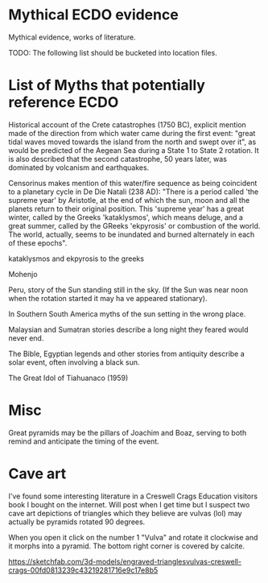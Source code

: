 # Mythical ECDO evidence

Mythical evidence, works of literature.

TODO: The following list should be bucketed into location files.

# List of Myths that potentially reference ECDO

Historical account of the Crete catastrophes (1750 BC), explicit mention made of the direction from which water came during the first event: "great tidal waves moved towards the island from the north and swept over it", as would be predicted of the Aegean Sea during a State 1 to State 2 rotation. It is also described that the second catastrophe, 50 years later, was dominated by volcanism and earthquakes.

Censorinus makes mention of this water/fire sequence as being coincident to a planetary cycle in De Die Natali (238 AD): "There is a period called 'the supreme year' by Aristotle, at the end of which the sun, moon and all the planets return to their original position. This 'supreme year' has a great winter, called by the Greeks 'kataklysmos', which means deluge, and a great summer, called by the GReeks 'ekpyrosis' or combustion of the world. The world, actually, seems to be inundated and burned alternately in each of these epochs".

kataklysmos and ekpyrosis to the greeks

Mohenjo 

Peru, story of the Sun standing still in the sky. (If the Sun was near noon when the rotation started it may ha ve appeared stationary).

In Southern South America myths of the sun setting in the wrong place.

Malaysian and Sumatran stories describe a long night they feared would never end.

The Bible, Egyptian legends and other stories from antiquity describe a solar event, often involving a black sun.

The Great Idol of Tiahuanaco (1959)

# Misc

Great pyramids may be the pillars of Joachim and Boaz, serving to both remind and anticipate the timing of the event.

# Cave art

I've found some interesting literature in a Creswell Crags Education visitors book I bought on the internet. Will post when I get time but I suspect two cave art depictions of triangles which they believe are vulvas (lol) may actually be pyramids rotated 90 degrees.

When you open it click on the number 1 "Vulva" and rotate it clockwise and it morphs into a pyramid. The bottom right corner is covered by calcite.

https://sketchfab.com/3d-models/engraved-trianglesvulvas-creswell-crags-00fd0813239c43219281716e9c17e8b5